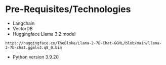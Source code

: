 # Pre-Requisites/Technologies

- Langchain
- VectorDB
- Huggingface Llama 3.2 model
```
https://huggingface.co/TheBloke/Llama-2-7B-Chat-GGML/blob/main/llama-2-7b-chat.ggmlv3.q8_0.bin
```
- Python version 3.9.20


